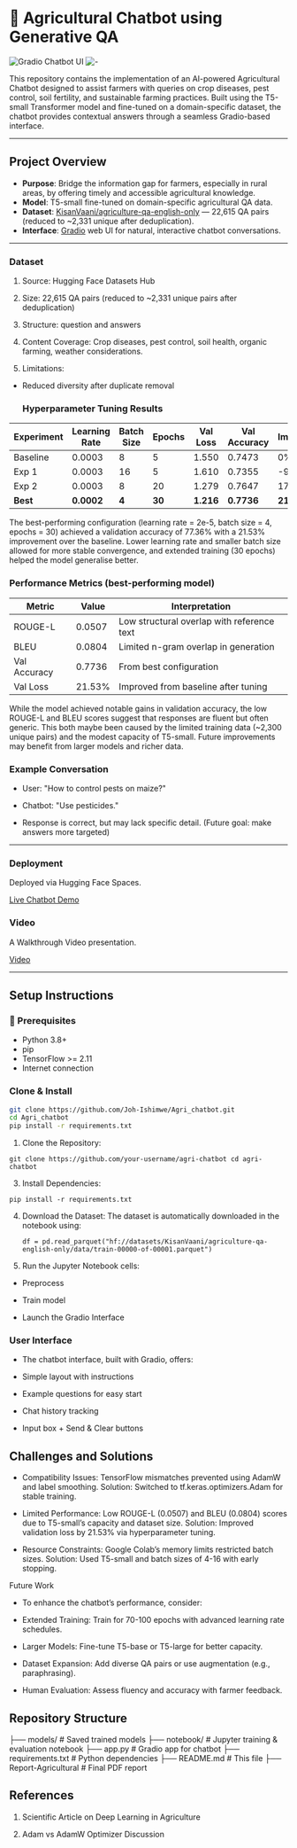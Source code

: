 # 🌾 Agricultural Chatbot using Generative QA
![Gradio Chatbot UI](https://drive.google.com/uc?export=view&id=1SMfbClo5ihUgZIFW0YQ2JPgBzEfSfBqM)
![-](https://drive.google.com/uc?export=view&id=1f04Yx7NHeIhAjyhmA_UnUiDy6C0f_uw4)



This repository contains the implementation of an AI-powered Agricultural Chatbot designed to assist farmers with queries on crop diseases, pest control, soil fertility, and sustainable farming practices. Built using the T5-small Transformer model and fine-tuned on a domain-specific dataset, the chatbot provides contextual answers through a seamless Gradio-based interface.

---

##  Project Overview

- **Purpose**: Bridge the information gap for farmers, especially in rural areas, by offering timely and accessible agricultural knowledge.
- **Model**: T5-small fine-tuned on domain-specific agricultural QA data.
- **Dataset**: [KisanVaani/agriculture-qa-english-only](https://huggingface.co/datasets/KisanVaani/agriculture-qa-english-only) — 22,615 QA pairs (reduced to ~2,331 unique after deduplication).
- **Interface**: [Gradio](https://gradio.app/) web UI for natural, interactive chatbot conversations.

---

### Dataset

1. Source: Hugging Face Datasets Hub

2. Size: 22,615 QA pairs (reduced to ~2,331 unique pairs after deduplication)

3. Structure: question and answers
4. Content Coverage: Crop diseases, pest control, soil health, organic farming, weather considerations.

5. Limitations:

- Reduced diversity after duplicate removal


  ### Hyperparameter Tuning Results

| Experiment | Learning Rate | Batch Size | Epochs | Val Loss | Val Accuracy | Improvement |
|------------|---------------|------------|--------|----------|---------------|-------------|
| Baseline   | 0.0003        | 8          | 5      | 1.550    | 0.7473        | 0%          |
| Exp 1      | 0.0003        | 16         | 5      | 1.610    | 0.7355        | -9.63%      |
| Exp 2      | 0.0003        | 8          | 20     | 1.279    | 0.7647        | 17.45%      |
| **Best**   | **0.0002**    | **4**      | **30** | **1.216**| **0.7736**    | **21.53%**  |

The best-performing configuration (learning rate = 2e-5, batch size = 4, epochs = 30) achieved a validation accuracy of 77.36% with a 21.53% improvement over the baseline. Lower learning rate and smaller batch size allowed for more stable convergence, and extended training (30 epochs) helped the model generalise better.


  ### Performance Metrics (best-performing model)

| Metric       | Value     | Interpretation                            |
|--------------|-----------|--------------------------------------------|
| ROUGE-L      | 0.0507    | Low structural overlap with reference text |
| BLEU         | 0.0804    | Limited n-gram overlap in generation       |
| Val Accuracy | 0.7736    | From best configuration                    |
| Val Loss     | 21.53%  | Improved from baseline after tuning        |

While the model achieved notable gains in validation accuracy, the low ROUGE-L and BLEU scores suggest that responses are fluent but often generic. This both maybe been caused by the limited training data (~2,300 unique pairs) and the modest capacity of T5-small. Future improvements may benefit from larger models and richer data.

### Example Conversation
- User: "How to control pests on maize?"
- Chatbot: "Use pesticides."

- Response is correct, but may lack specific detail. (Future goal: make answers more targeted)

---

###  Deployment

Deployed via Hugging Face Spaces.

 [Live Chatbot Demo](https://docs.google.com/document/d/1zxgSkirN0TaLzGcgyL4LFNXyzUNIetvXYgNzzPS9qlU/edit?usp=sharing)

 
###  Video

A Walkthrough Video presentation.

 [Video](https://docs.google.com/document/d/1zxgSkirN0TaLzGcgyL4LFNXyzUNIetvXYgNzzPS9qlU/edit?usp=sharing)


---

##  Setup Instructions

### 🔧 Prerequisites
- Python 3.8+
- pip
- TensorFlow >= 2.11
- Internet connection

### Clone & Install
```bash
git clone https://github.com/Joh-Ishimwe/Agri_chatbot.git
cd Agri_chatbot
pip install -r requirements.txt

```


1. Clone the Repository:
   
`git clone https://github.com/your-username/agri-chatbot
cd agri-chatbot
`

3. Install Dependencies:

 `pip install -r requirements.txt`

 
4. Download the Dataset: The dataset is automatically downloaded in the notebook using:

   `df = pd.read_parquet("hf://datasets/KisanVaani/agriculture-qa-english-only/data/train-00000-of-00001.parquet")`


5. Run the Jupyter Notebook cells:
 - Preprocess

- Train model

- Launch the Gradio Interface
   

### User Interface

- The chatbot interface, built with Gradio, offers:

- Simple layout with instructions

- Example questions for easy start

- Chat history tracking

- Input box + Send & Clear buttons



## Challenges and Solutions





- Compatibility Issues: TensorFlow mismatches prevented using AdamW and label smoothing. Solution: Switched to tf.keras.optimizers.Adam for stable training.



- Limited Performance: Low ROUGE-L (0.0507) and BLEU (0.0804) scores due to T5-small’s capacity and dataset size. Solution: Improved validation loss by 21.53% via hyperparameter tuning.



- Resource Constraints: Google Colab’s memory limits restricted batch sizes. Solution: Used T5-small and batch sizes of 4-16 with early stopping.

Future Work

- To enhance the chatbot’s performance, consider:





- Extended Training: Train for 70-100 epochs with advanced learning rate schedules.



- Larger Models: Fine-tune T5-base or T5-large for better capacity.



- Dataset Expansion: Add diverse QA pairs or use augmentation (e.g., paraphrasing).



- Human Evaluation: Assess fluency and accuracy with farmer feedback.

  
## Repository Structure

├── models/                                                                            # Saved trained models
├── notebook/                                                                          # Jupyter training & evaluation notebook
├── app.py                                                                             # Gradio app for chatbot
├── requirements.txt                                                                   # Python dependencies
├── README.md                                                                          # This file
├── Report-Agricultural                                                                # Final PDF report


## References

1. Scientific Article on Deep Learning in Agriculture

2. Adam vs AdamW Optimizer Discussion



